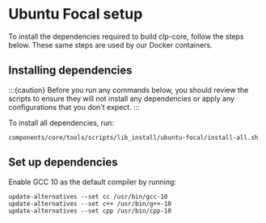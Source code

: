 # Ubuntu Focal setup

To install the dependencies required to build clp-core, follow the steps below.
These same steps are used by our Docker containers.

## Installing dependencies

:::{caution}
Before you run any commands below, you should review the scripts to ensure they will not install
any dependencies or apply any configurations that you don't expect.
:::

To install all dependencies, run:

```shell
components/core/tools/scripts/lib_install/ubuntu-focal/install-all.sh
```

## Set up dependencies

Enable GCC 10 as the default compiler by running:

```shell
update-alternatives --set cc /usr/bin/gcc-10
update-alternatives --set c++ /usr/bin/g++-10
update-alternatives --set cpp /usr/bin/cpp-10
```
